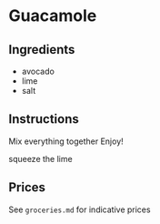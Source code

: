 # Guacamole
## Ingredients
* avocado
* lime
* salt
## Instructions
Mix everything together
Enjoy!

squeeze the lime
## Prices

See `groceries.md` for indicative prices

